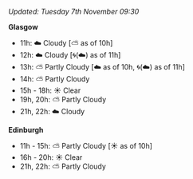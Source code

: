*Updated: Tuesday 7th November 09:30*

**Glasgow**

* 11h: :cloud: Cloudy [:partly_sunny: as of 10h]
* 12h: :cloud: Cloudy [:cyclone:(:cloud:) as of 11h]
* 13h: :partly_sunny: Partly Cloudy [:cloud: as of 10h, :cyclone:(:cloud:) as of 11h]
* 14h: :partly_sunny: Partly Cloudy
* 15h - 18h: :sunny: Clear
* 19h, 20h: :partly_sunny: Partly Cloudy
* 21h, 22h: :cloud: Cloudy

**Edinburgh**

* 11h - 15h: :partly_sunny: Partly Cloudy [:sunny: as of 10h]
* 16h - 20h: :sunny: Clear
* 21h, 22h: :partly_sunny: Partly Cloudy
